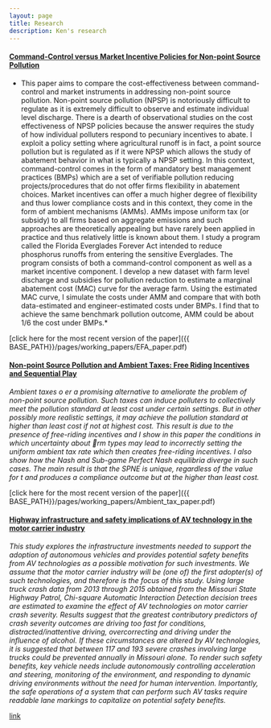 ```yaml
---
layout: page
title: Research
description: Ken's research
---
```




#### <u>Command-Control versus Market Incentive Policies for Non-point Source Pollution</u>
* This paper aims to compare the cost-effectiveness between command-control and market instruments in addressing non-point source pollution. Non-point source pollution (NPSP) is notoriously difficult to regulate as it is extremely difficult to observe and estimate individual level discharge. There is a dearth of observational studies on the cost effectiveness of NPSP policies because the answer requires the study of how individual polluters respond to pecuniary incentives to abate. I exploit a policy setting where agricultural runoff is in fact, a point source pollution but is regulated as if it were NPSP which allows the study of abatement behavior in what is typically a NPSP setting. In this context, command-control comes in the form of mandatory best management practices (BMPs) which are a set of verifiable pollution reducing projects/procedures that do not offer firms flexibility in abatement choices. Market incentives can offer a much higher degree of flexibility and thus lower compliance costs and in this context, they come in the form of ambient mechanisms (AMMs). AMMs impose uniform tax (or subsidy) to all firms based on aggregate emissions and such approaches are theoretically appealing but have rarely been applied in practice and thus relatively little is known about them. I study a program called the Florida Everglades Forever Act intended to reduce phosphorus runoffs from entering the sensitive Everglades. The program consists of both a command-control component as well as a market incentive component. I develop a new dataset with farm level discharge and subsidies for pollution reduction to estimate a marginal abatement cost (MAC) curve for the average farm. Using the estimated MAC curve, I simulate the costs under AMM and compare that with both data-estimated and engineer-estimated costs under BMPs. I find that to achieve the same benchmark pollution outcome, AMM could be about 1/6 the cost under BMPs.*

[click here for the most recent version of the paper]({{ BASE_PATH}}/pages/working_papers/EFA_paper.pdf)

#### <u>Non-point Source Pollution and Ambient Taxes: Free Riding Incentives and Sequential Play</u>
*Ambient taxes o
er a promising alternative to ameliorate the problem of non-point source pollution. Such taxes can induce polluters to collectively meet the pollution standard at least cost under certain settings. But in other possibly more realistic settings, it may achieve the pollution standard at higher than least cost if not at highest cost. This result is due to the presence of free-riding incentives and I show in this paper the conditions in which uncertainty about rm types may lead to incorrectly setting the uniform ambient tax rate which then creates free-riding incentives. I also show how the Nash and Sub-game Perfect Nash equilibria diverge in such cases. The main result is that the SPNE is unique, regardless of the value for t and produces a compliance outcome but at the higher than least cost.*

[click here for the most recent version of the paper]({{ BASE_PATH}}/pages/working_papers/Ambient_tax_paper.pdf)

<!-- Note: this is how to write a comment in HTML. Everything in here won't show up on your webpage.-->

<!--
To increase the size of the title, use fewer # in front of the paper title.
To decrease the size of the title, use more #. 
To remove the italics, remove the * before and after the description
To remove the underline from the title, remove the <u> tags (<u> and </u>)
-->

#### <u>Highway infrastructure and safety implications of AV technology in the motor carrier industry</u>
*This study explores the infrastructure investments needed to support the adoption of autonomous vehicles and provides potential safety benefits from AV technologies as a possible motivation for such investments. We assume that the motor carrier industry will be (one of) the first adopter(s) of such technologies, and therefore is the focus of this study. Using large truck crash data from 2013 through 2015 obtained from the Missouri State Highway Patrol, Chi-square Automatic Interaction Detection decision trees are estimated to examine the effect of AV technologies on motor carrier crash severity. Results suggest that the greatest contributory predictors of crash severity outcomes are driving too fast for conditions, distracted/inattentive driving, overcorrecting and driving under the influence of alcohol. If these circumstances are altered by AV technologies, it is suggested that between 117 and 193 severe crashes involving large trucks could be prevented annually in Missouri alone. To render such safety benefits, key vehicle needs include autonomously controlling acceleration and steering, monitoring of the environment, and responding to dynamic driving environments without the need for human intervention. Importantly, the safe operations of a system that can perform such AV tasks require readable lane markings to capitalize on potential safety benefits.*

[link](https://www.sciencedirect.com/science/article/abs/pii/S0739885919302707)